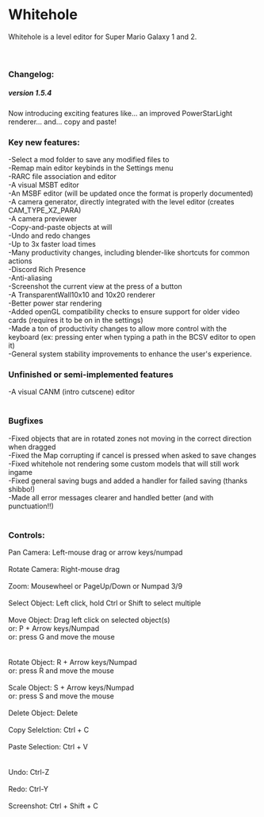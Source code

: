 # Whitehole
Whitehole is a level editor for Super Mario Galaxy 1 and 2.<br>
<br>
<br>
<h3>Changelog:</h3>
<h5>version 1.5.4</h5>
Now introducing exciting features like... an improved PowerStarLight renderer... and... copy and paste!
<h3>Key new features:</h3>
-Select a mod folder to save any modified files to<br>
-Remap main editor keybinds in the Settings menu<br>
-RARC file association and editor<br>
-A visual MSBT editor<br>
-An MSBF editor (will be updated once the format is properly documented)<br>
-A camera generator, directly integrated with the level editor (creates CAM_TYPE_XZ_PARA)<br>
-A camera previewer<br>
-Copy-and-paste objects at will<br>
-Undo and redo changes<br>
-Up to 3x faster load times<br>
-Many productivity changes, including blender-like shortcuts for common actions<br>
-Discord Rich Presence<br>
-Anti-aliasing<br>
-Screenshot the current view at the press of a button<br>
-A TransparentWall10x10 and 10x20 renderer<br>
-Better power star rendering<br>
-Added openGL compatibility checks to ensure support for older video cards (requires it to be on in the settings)<br>
-Made a ton of productivity changes to allow more control with the keyboard (ex: pressing enter when typing a path in the BCSV editor to open it)<br>
-General system stability improvements to enhance the user's experience.
<br>
<h3>Unfinished or semi-implemented features</h3>
-A visual CANM (intro cutscene) editor<br>
<br>
<h3>Bugfixes</h3>
-Fixed objects that are in rotated zones not moving in the correct direction when dragged<br>
-Fixed the Map corrupting if cancel is pressed when asked to save changes<br>
-Fixed whitehole not rendering some custom models that will still work ingame<br>
-Fixed general saving bugs and added a handler for failed saving (thanks shibbo!)<br>
-Made all error messages clearer and handled better (and with punctuation!!)<br>
<br>
<h3>Controls:</h3>
Pan Camera: Left-mouse drag or arrow keys/numpad<br>
<br>
Rotate Camera: Right-mouse drag<br>
<br>
Zoom: Mousewheel or PageUp/Down or Numpad 3/9<br>
<br>
Select Object: Left click, hold Ctrl or Shift to select multiple<br>
<br>
Move Object: Drag left click on selected object(s)<br>
or: P + Arrow keys/Numpad<br>
or: press G and move the mouse<br>
<br>
<br>
Rotate Object: R + Arrow keys/Numpad<br>
or: press R and move the mouse<br>
<br>
Scale Object: S + Arrow keys/Numpad<br>
or: press S and move the mouse<br>
<br>
Delete Object: Delete<br>
<br>
Copy Selelction: Ctrl + C<br>
<br>
Paste Selection: Ctrl + V<br>
<br>
<br>
Undo: Ctrl-Z<br>
<br>
Redo: Ctrl-Y<br>
<br>
Screenshot: Ctrl + Shift + C
